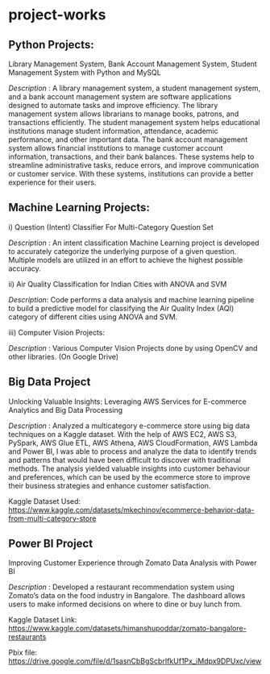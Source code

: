 # project-works
## Python Projects:
Library Management System, Bank Account Management System, Student Management System with Python and MySQL

_Description_ : A library management system, a student management system, and a bank account management system are software applications designed to automate tasks and improve efficiency. The library management system allows librarians to manage books, patrons, and transactions efficiently. The student management system helps educational institutions manage student information, attendance, academic performance, and other important data. The bank account management system allows financial institutions to manage customer account information, transactions, and their bank balances. These systems help to streamline administrative tasks, reduce errors, and improve communication or customer service. With these systems, institutions can provide a better experience for their users.

## Machine Learning Projects:
i) Question (Intent) Classifier For Multi-Category Question Set

_Description_ : An intent classification Machine Learning project is developed to accurately categorize the underlying purpose of a given question. Multiple models are utilized in an effort to achieve the highest possible accuracy.

ii) Air Quality Classification for Indian Cities with ANOVA and SVM

_Description_: Code performs a data analysis and machine learning pipeline to build a predictive model for classifying the Air Quality Index (AQI) category of different cities using ANOVA and SVM.

iii) Computer Vision Projects: 

_Description_ : Various Computer Vision Projects done by using OpenCV and other libraries. (On Google Drive)

## Big Data Project
Unlocking  Valuable  Insights:  Leveraging  AWS  Services  for  E-commerce  Analytics  and  Big Data Processing 

_Description_ : Analyzed  a  multicategory  e-commerce  store  using  big  data  techniques  on  a  Kaggle dataset.  With  the  help  of  AWS  EC2,  AWS  S3,  PySpark,  AWS  Glue  ETL,  AWS  Athena,  AWS CloudFormation,  AWS  Lambda  and  Power  BI,  I was  able  to  process  and  analyze  the  data  to identify  trends  and  patterns  that  would  have  been  difficult  to  discover  with  traditional  methods.  The analysis  yielded  valuable  insights  into  customer  behaviour  and  preferences,  which  can  be  used  by  the  ecommerce  store  to improve  their  business strategies and enhance  customer  satisfaction. 

Kaggle Dataset Used: https://www.kaggle.com/datasets/mkechinov/ecommerce-behavior-data-from-multi-category-store


## Power BI Project
Improving Customer Experience through Zomato Data Analysis with Power BI

_Description_ : Developed a restaurant recommendation system using Zomato’s data on the food industry in Bangalore. The dashboard allows users to make informed decisions on where to dine or buy lunch from.

Kaggle Dataset Link: https://www.kaggle.com/datasets/himanshupoddar/zomato-bangalore-restaurants

Pbix file: https://drive.google.com/file/d/1sasnCbBgScbrIfkUf1Px_iMdpx9DPUxc/view

